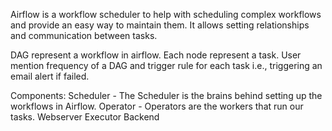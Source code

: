 Airflow is a workflow scheduler to help with scheduling complex workflows and provide an easy way to maintain them.
It allows setting relationships and communication between tasks.

DAG represent a workflow in airflow. Each node represent a task.
User mention frequency of a DAG and trigger rule for each task i.e., triggering an email alert if failed.


Components:
    Scheduler - The Scheduler is the brains behind setting up the workflows in Airflow.
    Operator  - Operators are the workers that run our tasks.
    Webserver
    Executor
    Backend


